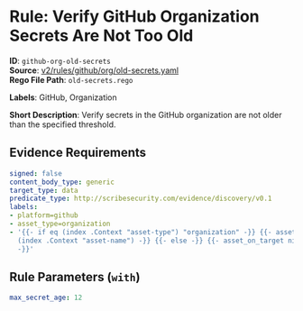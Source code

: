# Rule: Verify GitHub Organization Secrets Are Not Too Old

**ID**: `github-org-old-secrets`  
**Source**: [v2/rules/github/org/old-secrets.yaml](scribe-public/sample-policies.git/v2/rules/github/org/old-secrets.yaml)  
**Rego File Path**: `old-secrets.rego`  

**Labels**: GitHub, Organization

**Short Description**: Verify secrets in the GitHub organization are not older than the specified threshold.

## Evidence Requirements

```yaml
signed: false
content_body_type: generic
target_type: data
predicate_type: http://scribesecurity.com/evidence/discovery/v0.1
labels:
- platform=github
- asset_type=organization
- '{{- if eq (index .Context "asset-type") "organization" -}} {{- asset_on_target
  (index .Context "asset-name") -}} {{- else -}} {{- asset_on_target nil -}} {{- end
  -}}'
```
## Rule Parameters (`with`)

```yaml
max_secret_age: 12
```
